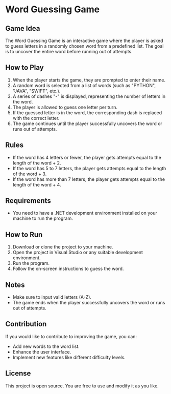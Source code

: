 # Word Guessing Game

## Game Idea
The Word Guessing Game is an interactive game where the player is asked to guess letters in a randomly chosen word from a predefined list. The goal is to uncover the entire word before running out of attempts.

## How to Play
1. When the player starts the game, they are prompted to enter their name.
2. A random word is selected from a list of words (such as "PYTHON", "JAVA", "SWIFT", etc.).
3. A series of dashes "-" is displayed, representing the number of letters in the word.
4. The player is allowed to guess one letter per turn.
5. If the guessed letter is in the word, the corresponding dash is replaced with the correct letter.
6. The game continues until the player successfully uncovers the word or runs out of attempts.

## Rules
- If the word has 4 letters or fewer, the player gets attempts equal to the length of the word + 2.
- If the word has 5 to 7 letters, the player gets attempts equal to the length of the word + 3.
- If the word has more than 7 letters, the player gets attempts equal to the length of the word + 4.

## Requirements
- You need to have a .NET development environment installed on your machine to run the program.

## How to Run
1. Download or clone the project to your machine.
2. Open the project in Visual Studio or any suitable development environment.
3. Run the program.
4. Follow the on-screen instructions to guess the word.

## Notes
- Make sure to input valid letters (A-Z).
- The game ends when the player successfully uncovers the word or runs out of attempts.

## Contribution
If you would like to contribute to improving the game, you can:
- Add new words to the word list.
- Enhance the user interface.
- Implement new features like different difficulty levels.

## License
This project is open source. You are free to use and modify it as you like.
